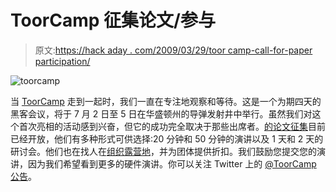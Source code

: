 # ToorCamp 征集论文/参与

> 原文:[https://hack aday . com/2009/03/29/toor camp-call-for-paper participation/](https://hackaday.com/2009/03/29/toorcamp-call-for-papersparticipation/)

![toorcamp](../Images/1affa45f3da82e06337e9bb12291c140.png "toorcamp")

当 [ToorCamp](http://toorcamp.org/ "Toorcamp 2009") 走到一起时，我们一直在专注地观察和等待。这是一个为期四天的黑客会议，将于 7 月 2 日至 5 日在华盛顿州的导弹发射井中举行。虽然我们对这个首次亮相的活动感到兴奋，但它的成功完全取决于那些出席者。[的论文征集](http://toorcamp.org/talks "Talks | Toorcamp 2009")目前已经开放，他们有多种形式可供选择:20 分钟和 50 分钟的演讲以及 1 天和 2 天的研讨会。他们也在找人在[组织露营地](http://toorcamp.org/content/location "Location | Toorcamp 2009")，并为团体提供折扣。我们鼓励您提交您的演讲，因为我们希望看到更多的硬件演讲。你可以关注 Twitter 上的 [@ToorCamp 公告](http://twitter.com/toorcamp "ToorCamp (toorcamp) on Twitter")。